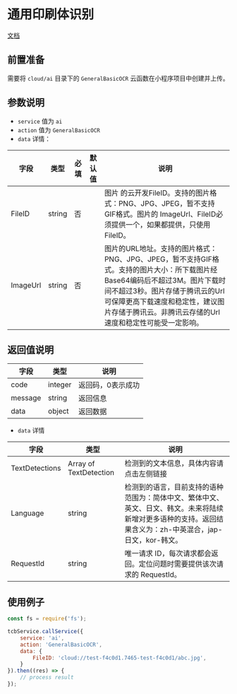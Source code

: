 # 通用印刷体识别

[文档](https://cloud.tencent.com/document/api/866/17600)

## 前置准备

需要将 `cloud/ai` 目录下的 `GeneralBasicOCR` 云函数在小程序项目中创建并上传。

## 参数说明

* `service` 值为 `ai`
* `action` 值为 `GeneralBasicOCR`
* `data` 详情：

| 字段 | 类型 | 必填 | 默认值 | 说明
| --- | --- | --- | --- | ---
| FileID | string | 否 | | 图片 的云开发FileID。支持的图片格式：PNG、JPG、JPEG，暂不支持GIF格式。图片的 ImageUrl、FileID必须提供一个，如果都提供，只使用FileID。
| ImageUrl | string | 否 | | 图片的URL地址。支持的图片格式：PNG、JPG、JPEG，暂不支持GIF格式。支持的图片大小：所下载图片经Base64编码后不超过3M。图片下载时间不超过3秒。图片存储于腾讯云的Url可保障更高下载速度和稳定性，建议图片存储于腾讯云。非腾讯云存储的Url速度和稳定性可能受一定影响。

## 返回值说明

 字段 | 类型 | 说明
| --- | --- | ---
| code | integer | 返回码，0表示成功
| message | string | 返回信息
| data | object | 返回数据

* `data` 详情

 字段 | 类型 | 说明
| --- | --- | ---
| TextDetections | Array of TextDetection | 检测到的文本信息，具体内容请点击左侧链接
| Language | string | 检测到的语言，目前支持的语种范围为：简体中文、繁体中文、英文、日文、韩文。未来将陆续新增对更多语种的支持。返回结果含义为：zh-中英混合，jap-日文，kor-韩文。
| RequestId | string | 唯一请求 ID，每次请求都会返回。定位问题时需要提供该次请求的 RequestId。


## 使用例子

```js
const fs = require('fs');

tcbService.callService({
    service: 'ai',
    action: 'GeneralBasicOCR',
    data: {
        FileID: 'cloud://test-f4c0d1.7465-test-f4c0d1/abc.jpg',
    }
}).then((res) => {
    // process result
});
```
